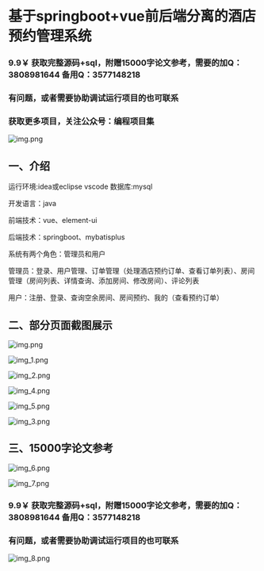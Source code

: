 # 基于springboot+vue前后端分离的酒店预约管理系统

### 9.9￥ 获取完整源码+sql，附赠15000字论文参考，需要的加Q：3808981644 备用Q：3577148218
### 有问题，或者需要协助调试运行项目的也可联系
### 获取更多项目，关注公众号：编程项目集
![img.png](img.png)

## 一、介绍

运行环境:idea或eclipse vscode 数据库:mysql

开发语言：java

前端技术：vue、element-ui

后端技术：springboot、mybatisplus

系统有两个角色：管理员和用户

管理员：登录、用户管理、订单管理（处理酒店预约订单、查看订单列表）、房间管理（房间列表、详情查询、添加房间、修改房间）、评论列表

用户：注册、登录、查询空余房间、房间预约、我的（查看预约订单）

## 二、部分页面截图展示

![img.png](imgs/img.png)

![img_1.png](imgs/img_1.png)

![img_2.png](imgs/img_2.png)

![img_4.png](imgs/img_4.png)

![img_5.png](imgs/img_5.png)

![img_3.png](imgs/img_3.png)

## 三、15000字论文参考

![img_6.png](imgs/img_6.png)

![img_7.png](imgs/img_7.png)

### 9.9￥ 获取完整源码+sql，附赠15000字论文参考，需要的加Q：3808981644 备用Q：3577148218
### 有问题，或者需要协助调试运行项目的也可联系

![img_8.png](imgs/img_8.png)
